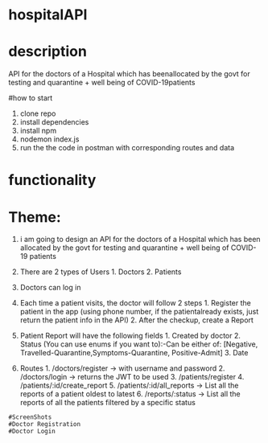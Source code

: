 # hospitalAPI

# description
API for the doctors of a Hospital which has beenallocated by the govt for testing and quarantine + well being of  COVID-19patients

#how to start
1. clone repo
2. install dependencies
3. install npm
4. nodemon index.js
5. run the the code in postman with corresponding routes and data

# functionality

# Theme:
  1. i am going to design an API for the doctors of a Hospital which has been allocated by the govt for testing and quarantine + well being of  COVID-19 patients
  2. There are 2 types of ​Users
    1. Doctors
    2. Patients
  3. Doctors can log in
  4. Each time a patient visits, the doctor will follow 2 steps
    1. Register​ the patient in the app (using phone number, if the patientalready exists, just return the patient info in the API)
    2. After the checkup, create a ​Report
  5. Patient Report will have the following fields
    1. Created by doctor
    2. Status (You can use enums if you want to):-Can be either of: [Negative, Travelled-Quarantine,Symptoms-Quarantine, Positive-Admit]
    3. Date
    
  6. Routes
    1. /doctors/register → with username and password
    2. /doctors/login → returns the JWT to be used
    3. /patients/register
    4. /patients/:id/create_report
    5. /patients/:id/all_reports → List all the reports of a patient oldest to latest
    6. /reports/:status  → List all the reports of all the patients filtered by a specific status
    
    #ScreenShots
    #Doctor Registration
    #Doctor Login
